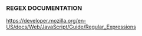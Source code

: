 ### REGEX DOCUMENTATION
https://developer.mozilla.org/en-US/docs/Web/JavaScript/Guide/Regular_Expressions
